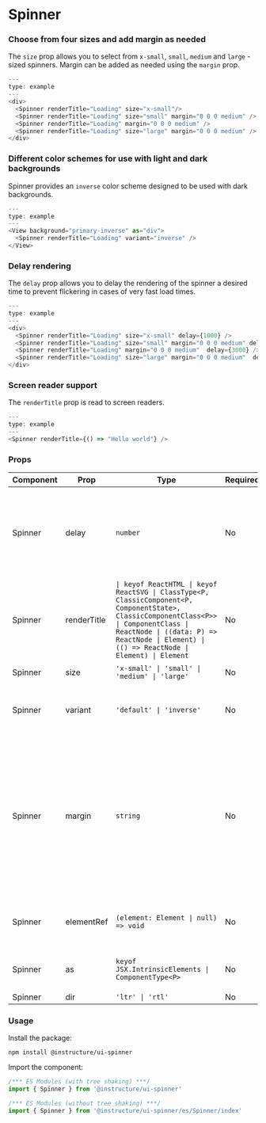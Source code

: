 # Spinner


### Choose from four sizes and add margin as needed

The `size` prop allows you to select from `x-small`, `small`, `medium` and `large`
-sized spinners. Margin can be added as needed using the `margin` prop.

```js
---
type: example
---
<div>
  <Spinner renderTitle="Loading" size="x-small"/>
  <Spinner renderTitle="Loading" size="small" margin="0 0 0 medium" />
  <Spinner renderTitle="Loading" margin="0 0 0 medium" />
  <Spinner renderTitle="Loading" size="large" margin="0 0 0 medium" />
</div>
```

### Different color schemes for use with light and dark backgrounds

Spinner provides an `inverse` color scheme designed to be used with
dark backgrounds.

```js
---
type: example
---
<View background="primary-inverse" as="div">
  <Spinner renderTitle="Loading" variant="inverse" />
</View>
```

### Delay rendering

The `delay` prop allows you to delay the rendering of the spinner a desired time to prevent flickering in cases of very fast load times.

```js
---
type: example
---
<div>
  <Spinner renderTitle="Loading" size="x-small" delay={1000} />
  <Spinner renderTitle="Loading" size="small" margin="0 0 0 medium" delay={2000} />
  <Spinner renderTitle="Loading" margin="0 0 0 medium"  delay={3000} />
  <Spinner renderTitle="Loading" size="large" margin="0 0 0 medium"  delay={4000} />
</div>
```

### Screen reader support

The `renderTitle` prop is read to screen readers.

```js
---
type: example
---
<Spinner renderTitle={() => "Hello world"} />
```


### Props

| Component | Prop | Type | Required | Default | Description |
|-----------|------|------|----------|---------|-------------|
| Spinner | delay | `number` | No | - | delay spinner rendering for a time (in ms). Used to prevent flickering in case of very fast load times |
| Spinner | renderTitle | `\| keyof ReactHTML \| keyof ReactSVG \| ClassType<P, ClassicComponent<P, ComponentState>, ClassicComponentClass<P>> \| ComponentClass \| ReactNode \| ((data: P) => ReactNode \| Element) \| (() => ReactNode \| Element) \| Element` | No | - | Give the spinner a title to be read by screenreaders |
| Spinner | size | `'x-small' \| 'small' \| 'medium' \| 'large'` | No | `'medium'` | Different-sized spinners |
| Spinner | variant | `'default' \| 'inverse'` | No | `'default'` | Different color schemes for use with light or dark backgrounds |
| Spinner | margin | `string` | No | - | Valid values are `0`, `none`, `auto`, `xxx-small`, `xx-small`, `x-small`, `small`, `medium`, `large`, `x-large`, `xx-large`. Apply these values via familiar CSS-like shorthand. For example: `margin="small auto large"`. |
| Spinner | elementRef | `(element: Element \| null) => void` | No | - | provides a reference to the underlying html root element |
| Spinner | as | `keyof JSX.IntrinsicElements \| ComponentType<P>` | No | `'div'` | Render Spinner "as" another HTML element |
| Spinner | dir | `'ltr' \| 'rtl'` | No | - |  |

### Usage

Install the package:

```shell
npm install @instructure/ui-spinner
```

Import the component:

```javascript
/*** ES Modules (with tree shaking) ***/
import { Spinner } from '@instructure/ui-spinner'

/*** ES Modules (without tree shaking) ***/
import { Spinner } from '@instructure/ui-spinner/es/Spinner/index'
```

